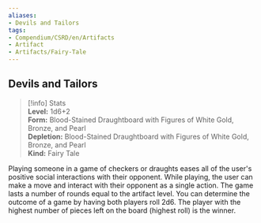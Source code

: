 ```yaml
---
aliases:
- Devils and Tailors
tags:
- Compendium/CSRD/en/Artifacts
- Artifact
- Artifacts/Fairy-Tale
---
```


  
## Devils and Tailors  
>[!info] Stats  
> **Level:** 1d6+2  
> **Form:** Blood-Stained Draughtboard with Figures of White Gold, Bronze, and Pearl  
> **Depletion:** Blood-Stained Draughtboard with Figures of White Gold, Bronze, and Pearl  
> **Kind:** Fairy Tale
  
Playing someone in a game of checkers or draughts eases all of the user's positive social interactions with their opponent. While playing, the user can make a move and interact with their opponent as a single action. The game lasts a number of rounds equal to the artifact level. You can determine the outcome of a game by having both players roll 2d6. The player with the highest number of pieces left on the board (highest roll) is the winner.